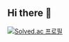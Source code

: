 ## Hi there 👋
[![Solved.ac
프로필](http://mazassumnida.wtf/api/generate_badge?boj=leehyeonsu4888)](https://solved.ac/leehyeonsu4888)

<!--
**20HyeonsuLee/20HyeonsuLee** is a ✨ _special_ ✨ repository because its `README.md` (this file) appears on your GitHub profile.

Here are some ideas to get you started:

- 🔭 I’m currently working on ...
- 🌱 I’m currently learning ...
- 👯 I’m looking to collaborate on ...
- 🤔 I’m looking for help with ...
- 💬 Ask me about ...
- 📫 How to reach me: ...
- 😄 Pronouns: ...
- ⚡ Fun fact: ...
-->
